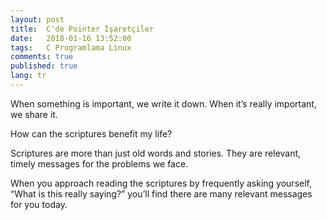 ```yaml
---
layout: post
title:  C'de Pointer İşaretçiler
date:   2018-01-16 13:52:00
tags:   C Programlama Linux
comments: true
published: true
lang: tr
---
```


When something is important, we write it down. When it’s really important, we share it.

How can the scriptures benefit my life?

Scriptures are more than just old words and stories. They are relevant, timely messages for the problems we face.

When you approach reading the scriptures by frequently asking yourself, “What is this really saying?” you’ll find there are many relevant messages for you today.
